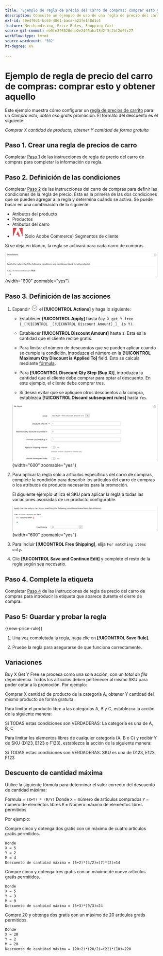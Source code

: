 ```yaml
---
title: 'Ejemplo de regla de precio del carro de compras: comprar esto y obtener aquello'
description: Consulte un ejemplo de uso de una regla de precio del carro de compras para ofrecer una promoción "compre esto y obtenga lo otro".
exl-id: 49e4f9d1-bc60-4861-baca-a23fe148d1c4
feature: Merchandising, Price Rules, Shopping Cart
source-git-commit: eb0fe395020dbe2e2496aba13d2f5c2bf2d0fc27
workflow-type: tm+mt
source-wordcount: '582'
ht-degree: 0%

---
```


# Ejemplo de regla de precio del carro de compras: comprar esto y obtener aquello

Este ejemplo muestra cómo configurar un [regla de precios de carrito](price-rules-cart.md) para un _Compra esto, obtén eso gratis_ promoción. El formato del descuento es el siguiente:

_Comprar X cantidad de producto, obtener Y cantidad de forma gratuita_

## Paso 1. Crear una regla de precios de carro

Completar [Paso 1](price-rules-cart.md) de las instrucciones de regla de precio del carro de compras para completar la información de regla.

## Paso 2. Definición de las condiciones

Completar [Paso 2](price-rules-cart.md) de las instrucciones del carro de compras para definir las condiciones de la regla de precio. Esta es la primera de las dos condiciones que se pueden agregar a la regla y determina cuándo se activa. Se puede basar en una combinación de lo siguiente:

- Atributos del producto
- Productos
- Atributos del carro
- ![Adobe Commerce](../assets/adobe-logo.svg) (Solo Adobe Commerce) Segmentos de cliente

Si se deja en blanco, la regla se activará para cada carro de compras.

![Regla de precio del carro de compras: condición](./assets/buy-x-get-y-condition-default.png){width="600" zoomable="yes"}

## Paso 3. Definición de las acciones

1. Expandir ![Selector de expansión](../assets/icon-display-expand.png) el **[!UICONTROL Actions]** y haga lo siguiente:

   - Establecer **[!UICONTROL Apply]** hasta `Buy X get Y free (_[!UICONTROL _[!UICONTROL Discount Amount]_]_ is Y)`.

   - Establecer **[!UICONTROL Discount Amount]** hasta `1`. Esta es la cantidad que el cliente recibe gratis.

   - Para limitar el número de descuentos que se pueden aplicar cuando se cumple la condición, introduzca el número en la **[!UICONTROL Maximum Qty Discount is Applied To]** field. Esto se calcula mediante [fórmula](#maximum-quantity-discount).

   - Para **[!UICONTROL Discount Qty Step (Buy X)]**, introduzca la cantidad que el cliente debe comprar para optar al descuento. En este ejemplo, el cliente debe comprar tres.

   - Si desea evitar que se apliquen otros descuentos a la compra, establezca **[!UICONTROL Discard subsequent rules]** hasta `Yes`.

   ![Regla de precio del carro de compras: comprar 3 obtener 1 gratis](./assets/buy-3-get-1-actions.png){width="600" zoomable="yes"}

1. Para aplicar la regla solo a artículos específicos del carro de compras, complete la condición para describir los artículos del carro de compras o los atributos de producto necesarios para la promoción.

   El siguiente ejemplo utiliza el SKU para aplicar la regla a todas las variaciones asociadas de un producto configurable.

   ![Regla de precio del carro de compras: condición para artículos del carro de compras](./assets/buy-3-get-1-actions-condition.png){width="600" zoomable="yes"}

1. Para incluir **[!UICONTROL Free Shipping]**, elija `For matching items only`.

1. Clic **[!UICONTROL Save and Continue Edit]** y complete el resto de la regla según sea necesario.

## Paso 4. Complete la etiqueta

Completar [Paso 4](price-rules-cart.md) de las instrucciones de regla de precio del carro de compras para introducir la etiqueta que aparece durante el cierre de compra.

## Paso 5: Guardar y probar la regla

{{new-price-rule}}

1. Una vez completada la regla, haga clic en **[!UICONTROL Save Rule]**.

1. Pruebe la regla para asegurarse de que funciona correctamente.

## Variaciones

Buy X Get Y Free se procesa como una sola acción, con un _total de fila_ dependencia. Todos los artículos deben pertenecer al mismo SKU para poder optar a la promoción. Por ejemplo:

Comprar X cantidad de producto de la categoría A, obtener Y cantidad del mismo producto de forma gratuita.

Para limitar el producto libre a las categorías A, B y C, establezca la acción de la siguiente manera:

Si TODAS estas condiciones son VERDADERAS: La categoría es una de A, B, C

Para limitar los elementos libres de cualquier categoría (A, B o C) y recibir Y de SKU (D123, E123 o F123), establezca la acción de la siguiente manera:

Si TODAS estas condiciones son VERDADERAS: SKU es una de D123, E123, F123

## Descuento de cantidad máxima

Utilice la siguiente fórmula para determinar el valor correcto del descuento de cantidad máxima:

Fórmula = `(X+Y) * (M/Y)`
Donde
`X` = número de artículos comprados
`Y` = número de elementos libres
`M` = Número máximo de elementos libres permitidos

Por ejemplo:

Compre cinco y obtenga dos gratis con un máximo de cuatro artículos gratis permitidos.

    Donde
    X = 5
    Y = 2
    M = 4
    Descuento de cantidad máxima = (5+2)*(4/2)=(7)*(2)=14

Compre cinco y obtenga tres gratis con un máximo de nueve artículos gratis permitidos.

    Donde
    X = 5
    Y = 3
    M = 9
    Descuento de cantidad máxima = (5+3)*(9/3)=24

Compre 20 y obtenga dos gratis con un máximo de 20 artículos gratis permitidos.

    Donde
    X = 20
    Y = 2
    M = 20
    Descuento de cantidad máxima = (20+2)*(20/2)=(22)*(10)=220
